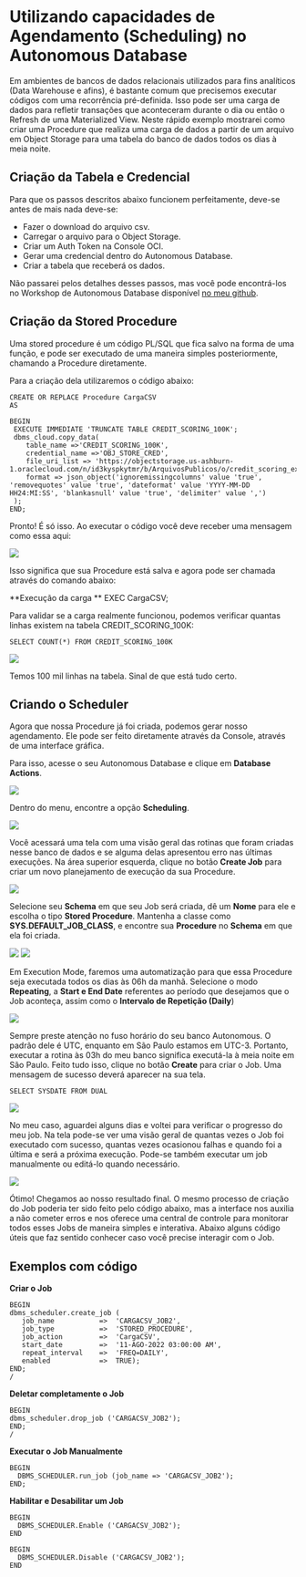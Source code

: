 # Utilizando capacidades de Agendamento (Scheduling) no Autonomous Database

Em ambientes de bancos de dados relacionais utilizados para fins analíticos (Data Warehouse e afins), é bastante comum que precisemos executar códigos com uma recorrência pré-definida.
Isso pode ser uma carga de dados para refletir transações que aconteceram durante o dia ou então o Refresh de uma Materialized View.
Neste rápido exemplo mostrarei como criar uma Procedure que realiza uma carga de dados a partir de um arquivo em Object Storage para uma tabela do banco de dados todos os dias à meia noite.

## Criação da Tabela e Credencial

Para que os passos descritos abaixo funcionem perfeitamente, deve-se antes de mais nada deve-se:
- Fazer o download do arquivo csv.
- Carregar o arquivo para o Object Storage.
- Criar um Auth Token na Console OCI.
- Gerar uma credencial dentro do Autonomous Database.
- Criar a tabela que receberá os dados.

Não passarei pelos detalhes desses passos, mas você pode encontrá-los no Workshop de Autonomous Database disponível [no meu github](https://github.com/brenorc/autonomous-analytics/blob/master/Autonomous%20Tutorial.md#loading-data-to-adw).

## Criação da Stored Procedure

Uma stored procedure é um código PL/SQL que fica salvo na forma de uma função, e pode ser executado de uma maneira simples posteriormente, chamando a Procedure diretamente.

Para a criação dela utilizaremos o código abaixo:
```
CREATE OR REPLACE Procedure CargaCSV
AS

BEGIN
 EXECUTE IMMEDIATE 'TRUNCATE TABLE CREDIT_SCORING_100K';
 dbms_cloud.copy_data(
    table_name =>'CREDIT_SCORING_100K',
    credential_name =>'OBJ_STORE_CRED',
    file_uri_list => 'https://objectstorage.us-ashburn-1.oraclecloud.com/n/id3kyspkytmr/b/ArquivosPublicos/o/credit_scoring_example.csv',
    format => json_object('ignoremissingcolumns' value 'true', 'removequotes' value 'true', 'dateformat' value 'YYYY-MM-DD HH24:MI:SS', 'blankasnull' value 'true', 'delimiter' value ',')
 );
END;
```
Pronto! É só isso. Ao executar o código você deve receber uma mensagem como essa aqui:

![](https://i.imgur.com/2Ozkiwu.png)

Isso significa que sua Procedure está salva e agora pode ser chamada através do comando abaixo:

**Execução da carga **
EXEC CargaCSV;

Para validar se a carga realmente funcionou, podemos verificar quantas linhas existem na tabela CREDIT_SCORING_100K:
```
SELECT COUNT(*) FROM CREDIT_SCORING_100K
```
![](https://i.imgur.com/0sHshHh.png)

Temos 100 mil linhas na tabela. Sinal de que está tudo certo.

## Criando o Scheduler

Agora que nossa Procedure já foi criada, podemos gerar nosso agendamento. Ele pode ser feito diretamente através da Console, através de uma interface gráfica.

Para isso, acesse o seu Autonomous Database e clique em **Database Actions**.

![](https://i.imgur.com/mxfpULn.png)

Dentro do menu, encontre a opção **Scheduling**.

![](https://i.imgur.com/XrN5sDo.png)

Você acessará uma tela com uma visão geral das rotinas que foram criadas nesse banco de dados e se alguma delas apresentou erro nas últimas execuções. Na área superior esquerda, clique no botão **Create Job** para criar um novo planejamento de execução da sua Procedure.

![](https://i.imgur.com/JePqPOk.png)

Selecione seu **Schema** em que seu Job será criada, dê um **Nome** para ele e escolha o tipo **Stored Procedure**. Mantenha a classe como **SYS.DEFAULT_JOB_CLASS**, e encontre sua **Procedure** no **Schema** em que ela foi criada.

![](https://i.imgur.com/CY5lT8K.png)
![](https://i.imgur.com/gkajywe.png)

Em Execution Mode, faremos uma automatização para que essa Procedure seja executada todos os dias às 06h da manhã. Selecione o modo **Repeating**, a **Start e End Date** referentes ao período que desejamos que o Job aconteça, assim como o **Intervalo de Repetição (Daily**)

![](https://i.imgur.com/HHqvRI6.png)

Sempre preste atenção no fuso horário do seu banco Autonomous. O padrão dele é UTC, enquanto em São Paulo estamos em UTC-3. Portanto, executar a rotina às 03h do meu banco significa executá-la à meia noite em São Paulo. Feito tudo isso, clique no botão **Create** para criar o Job. Uma mensagem de sucesso deverá aparecer na sua tela.
```
SELECT SYSDATE FROM DUAL
```
![](.pastes\2022-08-11-18-06-02.png)

No meu caso, aguardei alguns dias e voltei para verificar o progresso do meu job. Na tela pode-se ver uma visão geral de quantas vezes o Job foi executado com sucesso, quantas vezes ocasionou falhas e quando foi a última e será a próxima execução.
Pode-se também executar um job manualmente ou editá-lo quando necessário.

![](https://i.imgur.com/tWXLz69.png)

Ótimo! Chegamos ao nosso resultado final. O mesmo processo de criação do Job poderia ter sido feito pelo código abaixo, mas a interface nos auxilia a não cometer erros e nos oferece uma central de controle para monitorar todos esses Jobs de maneira simples e interativa. Abaixo alguns código úteis que faz sentido conhecer caso você precise interagir com o Job.

## Exemplos com código

**Criar o Job**
```
BEGIN
dbms_scheduler.create_job (
   job_name           =>  'CARGACSV_JOB2',
   job_type           =>  'STORED_PROCEDURE',
   job_action         =>  'CargaCSV',
   start_date         =>  '11-AGO-2022 03:00:00 AM',
   repeat_interval    =>  'FREQ=DAILY',
   enabled            =>  TRUE);
END;
/
```
**Deletar completamente o Job**
```
BEGIN
dbms_scheduler.drop_job ('CARGACSV_JOB2');
END;
/
```
**Executar o Job Manualmente**
```
BEGIN
  DBMS_SCHEDULER.run_job (job_name => 'CARGACSV_JOB2');
END;
```
**Habilitar e Desabilitar um Job**
```
BEGIN
  DBMS_SCHEDULER.Enable ('CARGACSV_JOB2');
END
```
```
BEGIN
  DBMS_SCHEDULER.Disable ('CARGACSV_JOB2');
END
```
